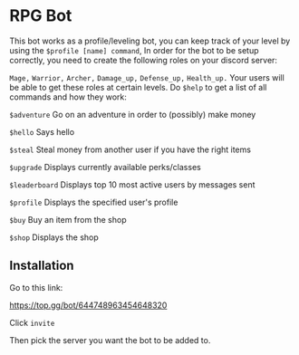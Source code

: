 # RPG Bot
This bot works as a profile/leveling bot, you can keep track of your level by using the `$profile [name] command`, In order for the bot to be setup correctly, you need to create
the following roles on your discord server: 

`Mage,` `Warrior,` `Archer,` `Damage_up,` `Defense_up,` `Health_up.`
Your users will be able to get these roles at certain levels. Do `$help` to get a list of all commands and how they work:

`$adventure` Go on an adventure in order to (possibly) make money

`$hello` Says hello

`$steal` Steal money from another user if you have the right items

`$upgrade` Displays currently available perks/classes

`$leaderboard` Displays top 10 most active users by messages sent

`$profile` Displays the specified user's profile

`$buy` Buy an item from the shop

`$shop` Displays the shop

## Installation
Go to this link:

https://top.gg/bot/644748963454648320

Click `invite`

Then pick the server you want the bot to be added to.
